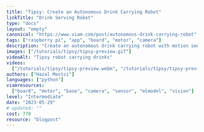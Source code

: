 ```yaml
---
title: "Tipsy: Create an Autonomous Drink Carrying Robot"
linkTitle: "Drink Serving Robot"
type: "docs"
layout: "empty"
canonical: "https://www.viam.com/post/autonomous-drink-carrying-robot"
tags: ["raspberry pi", "app", "board", "motor", "camera"]
description: "Create an autonomous drink carrying robot with motion sensing and machine learning."
images: ["/tutorials/tipsy/tipsy-preview.gif"]
videoAlt: "Tipsy robot carrying drinks"
videos:
  ["/tutorials/tipsy/tipsy-preview.webm", "/tutorials/tipsy/tipsy-preview.mp4"]
authors: ["Hazal Mestci"]
languages: ["python"]
viamresources:
  ["board", "motor", "base", "camera", "sensor", "mlmodel", "vision"]
level: "Intermediate"
date: "2023-05-29"
# updated: ""
cost: 770
resource: "blogpost"
---
```

